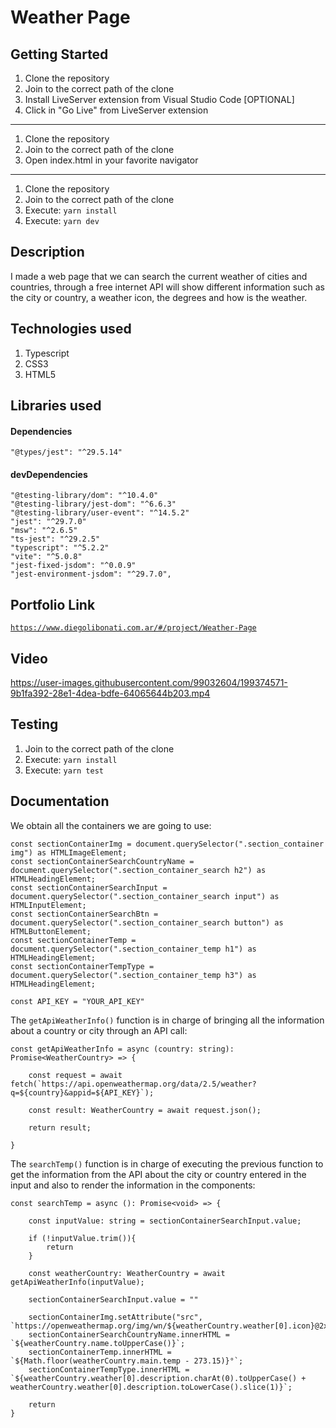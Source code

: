 # Weather Page

## Getting Started

1. Clone the repository
2. Join to the correct path of the clone
3. Install LiveServer extension from Visual Studio Code [OPTIONAL]
4. Click in "Go Live" from LiveServer extension

---

1. Clone the repository
2. Join to the correct path of the clone
3. Open index.html in your favorite navigator

---

1. Clone the repository
2. Join to the correct path of the clone
3. Execute: `yarn install`
4. Execute: `yarn dev`

## Description

I made a web page that we can search the current weather of cities and countries, through a free internet API will show different information such as the city or country, a weather icon, the degrees and how is the weather.

## Technologies used

1. Typescript
2. CSS3
3. HTML5

## Libraries used

#### Dependencies

```
"@types/jest": "^29.5.14"
```

#### devDependencies

```
"@testing-library/dom": "^10.4.0"
"@testing-library/jest-dom": "^6.6.3"
"@testing-library/user-event": "^14.5.2"
"jest": "^29.7.0"
"msw": "^2.6.5"
"ts-jest": "^29.2.5"
"typescript": "^5.2.2"
"vite": "^5.0.8"
"jest-fixed-jsdom": "^0.0.9"
"jest-environment-jsdom": "^29.7.0",
```

## Portfolio Link

[`https://www.diegolibonati.com.ar/#/project/Weather-Page`](https://www.diegolibonati.com.ar/#/project/Weather-Page)

## Video

https://user-images.githubusercontent.com/99032604/199374571-9b1fa392-28e1-4dea-bdfe-64065644b203.mp4

## Testing

1. Join to the correct path of the clone
2. Execute: `yarn install`
3. Execute: `yarn test`

## Documentation

We obtain all the containers we are going to use:

```
const sectionContainerImg = document.querySelector(".section_container img") as HTMLImageElement;
const sectionContainerSearchCountryName = document.querySelector(".section_container_search h2") as HTMLHeadingElement;
const sectionContainerSearchInput = document.querySelector(".section_container_search input") as HTMLInputElement;
const sectionContainerSearchBtn = document.querySelector(".section_container_search button") as HTMLButtonElement;
const sectionContainerTemp = document.querySelector(".section_container_temp h1") as HTMLHeadingElement;
const sectionContainerTempType = document.querySelector(".section_container_temp h3") as HTMLHeadingElement;

const API_KEY = "YOUR_API_KEY"
```

The `getApiWeatherInfo()` function is in charge of bringing all the information about a country or city through an API call:

```
const getApiWeatherInfo = async (country: string): Promise<WeatherCountry> => {

    const request = await fetch(`https://api.openweathermap.org/data/2.5/weather?q=${country}&appid=${API_KEY}`);

    const result: WeatherCountry = await request.json();

    return result;

}
```

The `searchTemp()` function is in charge of executing the previous function to get the information from the API about the city or country entered in the input and also to render the information in the components:

```
const searchTemp = async (): Promise<void> => {

    const inputValue: string = sectionContainerSearchInput.value;

    if (!inputValue.trim()){
        return
    }

    const weatherCountry: WeatherCountry = await getApiWeatherInfo(inputValue);

    sectionContainerSearchInput.value = ""

    sectionContainerImg.setAttribute("src", `https://openweathermap.org/img/wn/${weatherCountry.weather[0].icon}@2x.png`);
    sectionContainerSearchCountryName.innerHTML = `${weatherCountry.name.toUpperCase()}`;
    sectionContainerTemp.innerHTML = `${Math.floor(weatherCountry.main.temp - 273.15)}°`;
    sectionContainerTempType.innerHTML = `${weatherCountry.weather[0].description.charAt(0).toUpperCase() + weatherCountry.weather[0].description.toLowerCase().slice(1)}`;

    return
}
```
